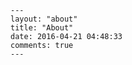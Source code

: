     ---
    layout: "about"
    title: "About"
    date: 2016-04-21 04:48:33
    comments: true
    ---